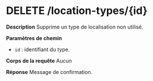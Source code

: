 # DELETE /location-types/{id}

**Description**
Supprime un type de localisation non utilisé.

**Paramètres de chemin**
- `id` : identifiant du type.

**Corps de la requête**
Aucun

**Réponse**
Message de confirmation.
